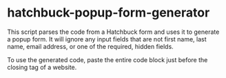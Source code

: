 # hatchbuck-popup-form-generator
This script parses the code from a Hatchbuck form and uses it to generate a popup form. It will ignore any input fields that are not first name, last name, email address, or one of the required, hidden fields. 

To use the generated code, paste the entire code block just before the closing </body> tag of a website. 

